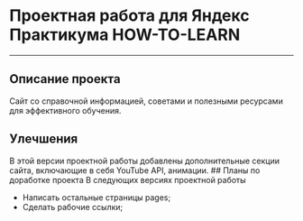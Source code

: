 # Проектная работа для Яндекс Практикума HOW-TO-LEARN 
--------------------------------------------------------- 
## Описание проекта 
Сайт со справочной информацией, советами и полезными ресурсами для эффективного обучения. 
## Улечшения 
В этой версии проектной работы добавлены дополнительные секции сайта, включающие в себя YouTube API, анимации. 
## Планы по доработке проекта 
В следующих версиях проектной работы 
* Написать остальные страницы pages;
* Сделать рабочие ссылки;